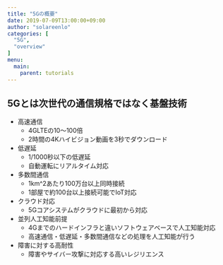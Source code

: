 ```yaml
---
title: "5Gの概要"
date: 2019-07-09T13:00:00+09:00
author: "solareenlo"
categories: [
  "5G",
  "overview"
]
menu:
  main:
    parent: tutorials
---
```


## 5Gとは次世代の通信規格ではなく基盤技術

- 高速通信
    - 4GLTEの10〜100倍
    - 2時間の4Kハイビジョン動画を3秒でダウンロード
- 低遅延
    - 1/1000秒以下の低遅延
    - 自動運転にリアルタイム対応
- 多数間通信
    - 1km^2あたり100万台以上同時接続
    - 1部屋で約100台以上接続可能でIoT対応
- クラウド対応
    - 5Gコアシステムがクラウドに最初から対応
- 並列人工知能前提
    - 4Gまでのハードインフラと違いソフトウェアベースで人工知能対応
    - 高速通信・低遅延・多数間通信などの処理を人工知能が行う
- 障害に対する高耐性
    - 障害やサイバー攻撃に対応する高いレジリエンス
